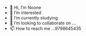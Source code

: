 - 👋 Hi, I’m Noone
- 👀 I’m interested
- 🌱 I’m currently studying
- 💞️ I’m looking to collaborate on ...
- 📫 How to reach me ...9798645435

<!---
--->
